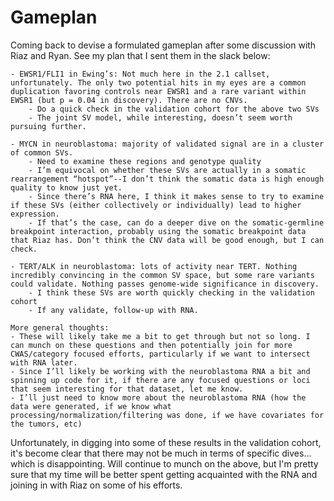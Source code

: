 # Gameplan

Coming back to devise a formulated gameplan after some discussion with Riaz and Ryan. See my plan that I sent them in the slack below:

```
- EWSR1/FLI1 in Ewing’s: Not much here in the 2.1 callset, unfortunately. The only two potential hits in my eyes are a common duplication favoring controls near EWSR1 and a rare variant within EWSR1 (but p = 0.04 in discovery). There are no CNVs.
    - Do a quick check in the validation cohort for the above two SVs
    - The joint SV model, while interesting, doesn’t seem worth pursuing further.

- MYCN in neuroblastoma: majority of validated signal are in a cluster of common SVs.
    - Need to examine these regions and genotype quality
    - I’m equivocal on whether these SVs are actually in a somatic rearrangement “hotspot”--I don’t think the somatic data is high enough quality to know just yet.
    - Since there’s RNA here, I think it makes sense to try to examine if these SVs (either collectively or individually) lead to higher expression.
    - If that’s the case, can do a deeper dive on the somatic-germline breakpoint interaction, probably using the somatic breakpoint data that Riaz has. Don’t think the CNV data will be good enough, but I can check.

- TERT/ALK in neuroblastoma: lots of activity near TERT. Nothing incredibly convincing in the common SV space, but some rare variants could validate. Nothing passes genome-wide significance in discovery.
    - I think these SVs are worth quickly checking in the validation cohort
    - If any validate, follow-up with RNA.

More general thoughts:
- These will likely take me a bit to get through but not so long. I can munch on these questions and then potentially join for more CWAS/category focused efforts, particularly if we want to intersect with RNA later.
- Since I’ll likely be working with the neuroblastoma RNA a bit and spinning up code for it, if there are any focused questions or loci that seem interesting for that dataset, let me know.
- I’ll just need to know more about the neuroblastoma RNA (how the data were generated, if we know what processing/normalization/filtering was done, if we have covariates for the tumors, etc)
```

Unfortunately, in digging into some of these results in the validation cohort, it's become clear that there may not be much in terms of specific dives... which is disappointing. Will continue to munch on the above, but I'm pretty sure that my time will be better spent getting acquainted with the RNA and joining in with Riaz on some of his efforts.